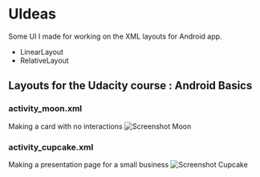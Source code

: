 # UIdeas

Some UI I made for working on the XML layouts for Android app.
* LinearLayout
* RelativeLayout

## Layouts for the Udacity course : Android Basics

### activity_moon.xml
Making a card with no interactions
![Screenshot Moon](http://www.lollie.fr/android/Screenshot-moon.png)

### activity_cupcake.xml
Making a presentation page for a small business
![Screenshot Cupcake](http://www.lollie.fr/android/Screenshot-cupcake.png)

